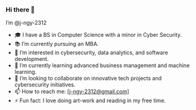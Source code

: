 ### Hi there 👋

I’m @j-ngy-2312

- 🎓 I have a BS in Computer Science with a minor in Cyber Security.
- 📚 I’m currently pursuing an MBA.
- 👀 I’m interested in cybersecurity, data analytics, and software development.
- 🌱 I’m currently learning advanced business management and machine learning.
- 💞️ I’m looking to collaborate on innovative tech projects and cybersecurity initiatives.
- 📫 How to reach me: [j-ngy-2312@gmail.com]
- ⚡ Fun fact: I love doing art-work and reading in my free time.
